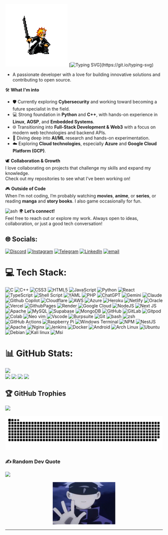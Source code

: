![hi gif](https://github.com/n4bi10p/n4bi10p/blob/main/assests/ichigo.gif?raw=true)
[![Typing SVG](https://readme-typing-svg.demolab.com?font=Hack+Nerd+Font&weight=900&size=30&pause=1000&color=A277FF&center=true&vCenter=true&width=435&lines=Yo+Sup+Nabil+here!)](https://git.io/typing-svg)

-   A passionate developer with a love for building innovative solutions and contributing to open source.

🛠️ **What I'm into**  
- 🛡️ Currently exploring **Cybersecurity** and working toward becoming a future specialist in the field.  
- 💻 Strong foundation in **Python** and **C++**, with hands-on experience in **Linux**, **AOSP**, and **Embedded Systems**.  
- 🌐 Transitioning into **Full-Stack Development & Web3** with a focus on modern web technologies and backend APIs.  
- 🤖 Diving deep into **AI/ML** research and hands-on experimentation.  
- ☁️ Exploring **Cloud technologies**, especially **Azure** and **Google Cloud Platform (GCP)**.

🕊️ **Collaboration & Growth**  
I love collaborating on projects that challenge my skills and expand my knowledge.  
Check out my repositories to see what I’ve been working on!

🎮 **Outside of Code**  
When I’m not coding, I’m probably watching **movies**, **anime**, or **series**, or reading **manga** and **story books**. I also game occasionally for fun.

![ash](https://github.com/n4bi10p/n4bi10p/blob/main/assests/pokemon-pok%C3%A9mon.gif?raw=true)
🌍 **Let’s connect!**  
Feel free to reach out or explore my work. Always open to ideas, collaboration, or just a good tech conversation!



## 🌐 Socials:
[![Discord](https://img.shields.io/badge/Discord-%237289DA.svg?logo=discord&logoColor=white)](https://discord.gg/n4bi10p) [![Instagram](https://img.shields.io/badge/Instagram-%23E4405F.svg?logo=Instagram&logoColor=white)](https://instagram.com/n4bi10p) [![Telegram](https://img.shields.io/badge/Telegram-2CA5E0?style=flat-squeare&logo=telegram&logoColor=white)](https://telegram.me/N4bi10p) [![LinkedIn](https://img.shields.io/badge/LinkedIn-%230077B5.svg?logo=linkedin&logoColor=white)](https://linkedin.com/in/n4bi10p) [![email](https://img.shields.io/badge/Email-D14836?logo=gmail&logoColor=white)](mailto:n4bi10p@gmail.com)

# 💻 Tech Stack:
![C](https://img.shields.io/badge/c-%2300599C.svg?style=for-the-badge&logo=c&logoColor=white) ![C++](https://img.shields.io/badge/c++-%2300599C.svg?style=for-the-badge&logo=c%2B%2B&logoColor=white) ![CSS3](https://img.shields.io/badge/css3-%231572B6.svg?style=for-the-badge&logo=css3&logoColor=white) ![HTML5](https://img.shields.io/badge/html5-%23E34F26.svg?style=for-the-badge&logo=html5&logoColor=white) ![JavaScript](https://img.shields.io/badge/javascript-%23323330.svg?style=for-the-badge&logo=javascript&logoColor=%23F7DF1E) ![Python](https://img.shields.io/badge/python-3670A0?style=for-the-badge&logo=python&logoColor=ffdd54) ![React](https://img.shields.io/badge/React-20232A?style=for-the-badge&logo=react&logoColor=61DAFB) ![TypeScript](https://img.shields.io/badge/typescript-%23007ACC.svg?style=for-the-badge&logo=typescript&logoColor=white) ![Shell Script](https://img.shields.io/badge/shell_script-%23121011.svg?style=for-the-badge&logo=gnu-bash&logoColor=white) ![YAML](https://img.shields.io/badge/yaml-%23ffffff.svg?style=for-the-badge&logo=yaml&logoColor=151515) ![PHP](https://img.shields.io/badge/php-%23777BB4.svg?style=for-the-badge&logo=php&logoColor=white) ![ChatGPT](https://img.shields.io/badge/ChatGPT-74aa9c?style=for-the-badge&logo=openai&logoColor=white) ![Gemini](https://img.shields.io/badge/Google%20Gemini-8E75B2?style=for-the-badge&logo=googlegemini&logoColor=white) ![Claude](https://img.shields.io/badge/Claude-D97757?style=for-the-badge&logo=claude&logoColor=white) ![Github Copilot](https://img.shields.io/badge/github%20copilot-000000?style=for-the-badge&logo=githubcopilot&logoColor=white) ![Cloudflare](https://img.shields.io/badge/Cloudflare-F38020?style=for-the-badge&logo=Cloudflare&logoColor=white) ![AWS](https://img.shields.io/badge/AWS-%23FF9900.svg?style=for-the-badge&logo=amazon-aws&logoColor=white) ![Azure](https://img.shields.io/badge/azure-%230072C6.svg?style=for-the-badge&logo=microsoftazure&logoColor=white) ![Heroku](https://img.shields.io/badge/heroku-%23430098.svg?style=for-the-badge&logo=heroku&logoColor=white) ![Netlify](https://img.shields.io/badge/netlify-%23000000.svg?style=for-the-badge&logo=netlify&logoColor=#00C7B7) ![Oracle](https://img.shields.io/badge/Oracle-F80000?style=for-the-badge&logo=oracle&logoColor=white) ![Vercel](https://img.shields.io/badge/vercel-%23000000.svg?style=for-the-badge&logo=vercel&logoColor=white) ![GithubPages](https://img.shields.io/badge/github%20pages-121013?style=for-the-badge&logo=github&logoColor=white) ![Render](https://img.shields.io/badge/Render-%46E3B7.svg?style=for-the-badge&logo=render&logoColor=white) ![Google Cloud](https://img.shields.io/badge/GoogleCloud-%234285F4.svg?style=for-the-badge&logo=google-cloud&logoColor=white) ![NodeJS](https://img.shields.io/badge/node.js-6DA55F?style=for-the-badge&logo=node.js&logoColor=white) ![Next JS](https://img.shields.io/badge/Next-black?style=for-the-badge&logo=next.js&logoColor=white) ![Apache](https://img.shields.io/badge/apache-%23D42029.svg?style=for-the-badge&logo=apache&logoColor=white) ![MySQL](https://img.shields.io/badge/mysql-4479A1.svg?style=for-the-badge&logo=mysql&logoColor=white) ![Supabase](https://img.shields.io/badge/Supabase-181818?style=for-the-badge&logo=supabase&logoColor=white) ![MongoDB](https://img.shields.io/badge/MongoDB-%234ea94b.svg?style=for-the-badge&logo=mongodb&logoColor=white) ![GitHub](https://img.shields.io/badge/github-%23121011.svg?style=for-the-badge&logo=github&logoColor=white) ![GitLab](https://img.shields.io/badge/gitlab-%23181717.svg?style=for-the-badge&logo=gitlab&logoColor=white) ![Gitpod](https://img.shields.io/badge/gitpod-f06611.svg?style=for-the-badge&logo=gitpod&logoColor=white) ![Colab](https://img.shields.io/badge/Colab-F9AB00?style=for-the-badge&logo=googlecolab&color=525252) ![Neo vim](https://img.shields.io/badge/NeoVim-%2357A143.svg?&style=for-the-badge&logo=neovim&logoColor=white) ![Vscode](https://img.shields.io/badge/Visual_Studio_Code-0078D4?style=for-the-badge&logo=visual%20studio%20code&logoColor=white) ![Burpsuite](https://img.shields.io/badge/burpsuite-FF6633?style=for-the-badge&logo=burpsuite&logoColor=white) ![Git](https://img.shields.io/badge/GIT-E44C30?style=for-the-badge&logo=git&logoColor=white) ![bash](https://img.shields.io/badge/GNU%20Bash-4EAA25?style=for-the-badge&logo=GNU%20Bash&logoColor=white) ![zsh](https://img.shields.io/badge/Zsh-F15A24?style=for-the-badge&logo=Zsh&logoColor=white) ![GitHub Actions](https://img.shields.io/badge/github%20actions-%232671E5.svg?style=for-the-badge&logo=githubactions&logoColor=white) ![Raspberry Pi](https://img.shields.io/badge/-RaspberryPi-C51A4A?style=for-the-badge&logo=Raspberry-Pi) ![Windows Terminal](https://img.shields.io/badge/Windows%20Terminal-%234D4D4D.svg?style=for-the-badge&logo=windows-terminal&logoColor=white) ![NPM](https://img.shields.io/badge/NPM-%23CB3837.svg?style=for-the-badge&logo=npm&logoColor=white) ![NestJS](https://img.shields.io/badge/nestjs-%23E0234E.svg?style=for-the-badge&logo=nestjs&logoColor=white) ![Apache](https://img.shields.io/badge/apache-%23D42029.svg?style=for-the-badge&logo=apache&logoColor=white) ![Nginx](https://img.shields.io/badge/nginx-%23009639.svg?style=for-the-badge&logo=nginx&logoColor=white) ![Jenkins](https://img.shields.io/badge/jenkins-%232C5263.svg?style=for-the-badge&logo=jenkins&logoColor=white) ![Docker](https://img.shields.io/badge/docker-%230db7ed.svg?style=for-the-badge&logo=docker&logoColor=white) ![Android](https://img.shields.io/badge/Android-3DDC84?style=for-the-badge&logo=android&logoColor=white) ![Arch Linux](https://img.shields.io/badge/Arch_Linux-1793D1?style=for-the-badge&logo=arch-linux&logoColor=white) ![Ubuntu](https://img.shields.io/badge/Ubuntu-E95420?style=for-the-badge&logo=Ubuntu&logoColor=white) ![Debian](https://img.shields.io/badge/Debian-A81D33?style=for-the-badge&logo=debian&logoColor=white) ![Kali linux](https://img.shields.io/badge/Kali_Linux-557C94?style=for-the-badge&logo=kali-linux&logoColor=white) ![Msi](https://img.shields.io/badge/MSI%20laptop-FF0000?style=for-the-badge&logo=msi&logoColor=white)

# 📊 GitHub Stats:
![](http://github-profile-summary-cards.vercel.app/api/cards/profile-details?username=n4bi10p&theme=aura)<br/>
![](http://github-profile-summary-cards.vercel.app/api/cards/repos-per-language?username=n4bi10p&theme=aura)
![](http://github-profile-summary-cards.vercel.app/api/cards/most-commit-language?username=n4bi10p&theme=aura)
![](http://github-profile-summary-cards.vercel.app/api/cards/stats?username=n4bi10p&theme=aura)
![](http://github-profile-summary-cards.vercel.app/api/cards/productive-time?username=n4bi10p&theme=aura&utcOffset=8)

## 🏆 GitHub Trophies
![](https://github-profile-trophy.vercel.app/?username=n4bi10p&theme=radical&no-frame=true&no-bg=false&margin-w=4)

![GitHub Snake dark](https://raw.githubusercontent.com/n4bi10p/n4bi10p/output/github-snake-dark.svg)

### ✍️ Random Dev Quote
![](https://quotes-github-readme.vercel.app/api?type=horizontal&theme=radical)

<div align="center">
  <img src="https://github.com/n4bi10p/n4bi10p/blob/main/assests/bye-bye.gif?raw=true" width="200"/>
</div>

---
